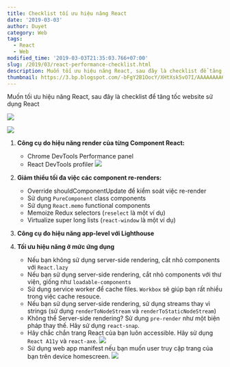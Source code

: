 ```yaml
---
title: Checklist tối ưu hiệu năng React
date: '2019-03-03'
author: Duyet
category: Web
tags:
  - React
  - Web
modified_time: '2019-03-03T21:35:03.766+07:00'
slug: /2019/03/react-performance-checklist.html
description: Muốn tối ưu hiệu năng React, sau đây là checklist để tăng tốc website sử dụng React
thumbnail: https://3.bp.blogspot.com/-bFgY2B1OocY/XHtXsk5vO7I/AAAAAAAA6jw/58sdPt44VxEgItEdWIo6nhCaVnHsEbcmQCK4BGAYYCw/s1600/zoomed.png
---
```


Muốn tối ưu hiệu năng React, sau đây là checklist để tăng tốc website sử dụng React

![](https://3.bp.blogspot.com/-bFgY2B1OocY/XHtXsk5vO7I/AAAAAAAA6jw/58sdPt44VxEgItEdWIo6nhCaVnHsEbcmQCK4BGAYYCw/s640/zoomed.png)

![](https://3.bp.blogspot.com/-88w00Q65w1k/XHtYDuYn0CI/AAAAAAAA6j8/DmpotG_Kdhw7vQFdUmG61iic8hsErpG9wCK4BGAYYCw/s800/zoom-in-and-out-39ba82394205242af7c37ccb3a631f4d.gif)

1. **Công cụ do hiệu năng render của từng Component React:**
   - Chrome DevTools Performance panel
   - React DevTools profiler
     ![](https://2.bp.blogspot.com/-0U97Y5kWbSo/XHtYIHrQFFI/AAAAAAAA6kE/f4wpIccSVxYs2d0VXhN4fthLdJsePpOIgCK4BGAYYCw/s640/flame-chart-3046f500b9bfc052bde8b7b3b3cfc243-53c76.png)

2. **Giảm thiểu tối đa việc các component re-renders:**
   - Override shouldComponentUpdate để kiểm soát việc re-render
   - Sử dụng `PureComponent` class components
   - Sử dụng `React.memo` functional components
   - Memoize Redux selectors (`reselect` là một ví dụ)
   - Virtualize super long lists (`react-window` là một ví dụ)

3. **Công cụ đo hiệu năng app-level với Lighthouse**
4. **Tối ưu hiệu năng ở mức ứng dụng**
   - Nếu bạn không sử dụng server-side rendering, cắt nhỏ components với `React.lazy`
   - Nếu bạn sử dụng server-side rendering, cắt nhỏ components với thư viện, giống như `loadable-components`
   - Sử dụng service worker để cache files. `Workbox` sẽ giúp bạn rất nhiều trong việc cache resouce.
   - Nếu bạn sử dụng server-side rendering, sử dụng streams thay vì strings (sử dụng `renderToNodeStream` và `renderToStaticNodeStream`)
   - Không thể Server-side rendering? Sử dụng `pre-render` như một biện pháp thay thế. Hãy sử dụng `react-snap`.
   - Hãy chắc chắn trang React của bạn luôn accessible. Hãy sử dụng `React A11y` và `react-axe`.
     ![](https://3.bp.blogspot.com/--uiWbFavkUY/XHtXQ6MCMlI/AAAAAAAA6jk/85GdmBjk6TMbh6hTTD4uHcPADt_x0WxnQCK4BGAYYCw/s400/react-a11y.png)
   - Sử dụng web app manifest nếu bạn muốn user truy cập trang của bạn trên device homescreen.
     ![](https://1.bp.blogspot.com/-sRZFyclVMdk/XHtUZAojwwI/AAAAAAAA6jU/kO1B1tkD-Z86ONRfBVC318y4om4SG9_PgCLcBGAs/s400/webmanifest.png)
